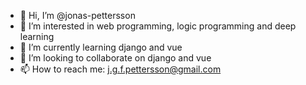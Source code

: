 - 👋 Hi, I’m @jonas-pettersson
- 👀 I’m interested in web programming, logic programming and deep learning
- 🌱 I’m currently learning django and vue
- 💞️ I’m looking to collaborate on django and vue
- 📫 How to reach me: j.g.f.pettersson@gmail.com

<!---
jonas-pettersson/jonas-pettersson is a ✨ special ✨ repository because its `README.md` (this file) appears on your GitHub profile.
You can click the Preview link to take a look at your changes.
--->
